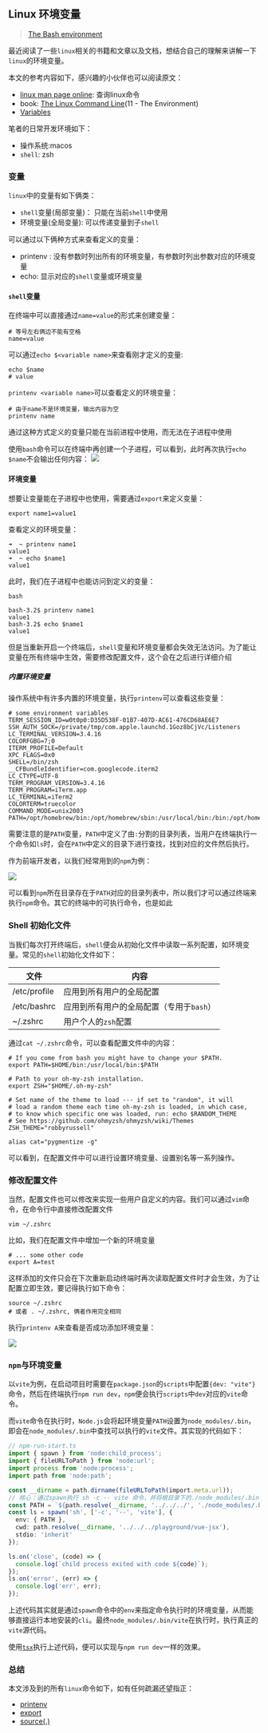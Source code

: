 ## Linux 环境变量
> [The Bash environment](https://linux.die.net/Bash-Beginners-Guide/chap_03.html)

最近阅读了一些`linux`相关的书籍和文章以及文档，想结合自己的理解来讲解一下`linux`的环境变量。

本文的参考内容如下，感兴趣的小伙伴也可以阅读原文：
* [linux man page online](https://man7.org/linux/man-pages/index.html): 查询linux命令
* book: [The Linux Command Line](https://linuxcommand.org/tlcl.php)(11 - The Environment)
* [Variables](https://linux.die.net/Bash-Beginners-Guide/sect_03_02.html)

笔者的日常开发环境如下：
* 操作系统:macos
* `shell`: zsh

### 变量

`linux`中的变量有如下俩类：

* `shell`变量(局部变量)： 只能在当前`shell`中使用
* 环境变量(全局变量): 可以传递变量到子`shell`

可以通过以下俩种方式来查看定义的变量：
* printenv : 没有参数时列出所有的环境变量，有参数时列出参数对应的环境变量
* echo: 显示对应的`shell`变量或环境变量

#### `shell`变量

在终端中可以直接通过`name=value`的形式来创建变量：
```shell
# 等号左右俩边不能有空格
name=value
```

可以通过`echo $<variable name>`来查看刚才定义的变量:
```shell
echo $name
# value
```

`printenv <variable name>`可以查看定义的环境变量：
```shell
# 由于name不是环境变量，输出内容为空
printenv name
```

通过这种方式定义的变量只能在当前进程中使用，而无法在子进程中使用

使用`bash`命令可以在终端中再创建一个子进程，可以看到，此时再次执行`echo $name`不会输出任何内容：
![](https://cdn.jsdelivr.net/gh/wangkaiwd/drawing-bed/202210162024899.png)

#### 环境变量

想要让变量能在子进程中也使用，需要通过`export`来定义变量：
```shell
export name1=value1
```

查看定义的环境变量：
```text
➜  ~ printenv name1
value1
➜  ~ echo $name1
value1
```

此时，我们在子进程中也能访问到定义的变量：
```text
bash

bash-3.2$ printenv name1
value1
bash-3.2$ echo $name1
value1
```

但是当重新开启一个终端后，`shell`变量和环境变量都会失效无法访问。为了能让变量在所有终端中生效，需要修改配置文件，这个会在之后进行详细介绍

##### 内置环境变量

操作系统中有许多内置的环境变量，执行`printenv`可以查看这些变量：
```shell
# some environment variables
TERM_SESSION_ID=w0t0p0:D35D538F-01B7-407D-AC61-476CD68AE6E7
SSH_AUTH_SOCK=/private/tmp/com.apple.launchd.1Goz8bCjVc/Listeners
LC_TERMINAL_VERSION=3.4.16
COLORFGBG=7;0
ITERM_PROFILE=Default
XPC_FLAGS=0x0
SHELL=/bin/zsh
__CFBundleIdentifier=com.googlecode.iterm2
LC_CTYPE=UTF-8
TERM_PROGRAM_VERSION=3.4.16
TERM_PROGRAM=iTerm.app
LC_TERMINAL=iTerm2
COLORTERM=truecolor
COMMAND_MODE=unix2003
PATH=/opt/homebrew/bin:/opt/homebrew/sbin:/usr/local/bin:/bin:/opt/homebrew/bin:/opt/homebrew/sbin:/usr/local/bin:/opt/homebrew/bin:/opt/homebrew/sbin:/usr/local/bin:/usr/local/bin:/usr/bin:/bin:/usr/sbin:/sbin
```

需要注意的是`PATH`变量，`PATH`中定义了由`:`分割的目录列表，当用户在终端执行一个命令如`ls`时，会在`PATH`中定义的目录下进行查找，找到对应的文件然后执行。

作为前端开发者，以我们经常用到的`npm`为例：

![](https://cdn.jsdelivr.net/gh/wangkaiwd/drawing-bed/202210161853592.png)

可以看到`npm`所在目录存在于`PATH`对应的目录列表中，所以我们才可以通过终端来执行`npm`命令。其它的终端中的可执行命令，也是如此

### Shell 初始化文件

当我们每次打开终端后，`shell`便会从初始化文件中读取一系列配置，如环境变量。常见的`shell`初始化文件如下：

| 文件           | 内容                      |
|--------------|-------------------------|
| /etc/profile | 应用到所有用户的全局配置            |
| /etc/bashrc  | 应用到所有用户的全局配置（专用于`bash`） |
| ~/.zshrc     | 用户个人的`zsh`配置            |

通过`cat ~/.zshrc`命令，可以查看配置文件中的内容：
```shell
# If you come from bash you might have to change your $PATH.
export PATH=$HOME/bin:/usr/local/bin:$PATH

# Path to your oh-my-zsh installation.
export ZSH="$HOME/.oh-my-zsh"

# Set name of the theme to load --- if set to "random", it will
# load a random theme each time oh-my-zsh is loaded, in which case,
# to know which specific one was loaded, run: echo $RANDOM_THEME
# See https://github.com/ohmyzsh/ohmyzsh/wiki/Themes
ZSH_THEME="robbyrussell"

alias cat="pygmentize -g"
```

可以看到，在配置文件中可以进行设置环境变量、设置别名等一系列操作。

### 修改配置文件

当然，配置文件也可以修改来实现一些用户自定义的内容。我们可以通过`vim`命令，在命令行中直接修改配置文件
```shell
vim ~/.zshrc
```

比如，我们在配置文件中增加一个新的环境变量

```shell
# ... some other code
export A=test
```

这样添加的文件只会在下次重新启动终端时再次读取配置文件时才会生效，为了让配置立即生效，要记得执行如下命令：
```shell
source ~/.zshrc
# 或者 . ~/.zshrc, 俩者作用完全相同
```

执行`printenv A`来查看是否成功添加环境变量：

![](https://cdn.jsdelivr.net/gh/wangkaiwd/drawing-bed/202210161825867.png)

### `npm`与环境变量

以`vite`为例，在启动项目时需要在`package.json`的`scripts`中配置`{dev: "vite"}`命令，然后在终端执行`npm run dev`，`npm`便会执行`scripts`中`dev`对应的`vite`命令。

而`vite`命令在执行时，`Node.js`会将起环境变量`PATH`设置为`node_modules/.bin`，即会在`node_modules/.bin`中查找可以执行的`vite`文件。其实现的代码如下：
```ts
// npm-run-start.ts
import { spawn } from 'node:child_process';
import { fileURLToPath } from 'node:url';
import process from 'node:process';
import path from 'node:path';

const __dirname = path.dirname(fileURLToPath(import.meta.url));
// 核心：通过spawn执行 sh -c -- vite 命令，并将根目录下的./node_modules/.bin添加到环境变量中
const PATH = `${path.resolve(__dirname, '../../../', './node_modules/.bin')}:${process.env.PATH}`;
const ls = spawn('sh', ['-c', '--', 'vite'], {
  env: { PATH },
  cwd: path.resolve(__dirname, '../../../playground/vue-jsx'),
  stdio: 'inherit'
});

ls.on('close', (code) => {
  console.log(`child process exited with code ${code}`);
});
ls.on('error', (err) => {
  console.log('err', err);
});
```


上述代码其实就是通过`spawn`命令中的`env`来指定命令执行时的环境变量，从而能够直接运行本地安装的`cli`。最终`node_modules/.bin/vite`在执行时，执行真正的`vite`源代码。

使用[`tsx`](https://github.com/esbuild-kit/tsx)执行上述代码，便可以实现与`npm run dev`一样的效果。

### 总结

本文涉及到的所有`linux`命令如下，如有任何疏漏还望指正：

* [printenv](https://man7.org/linux/man-pages/man1/printenv.1.html)
* [export](https://www.man7.org/linux/man-pages/man1/export.1p.html)
* [source(.)](https://man7.org/linux/man-pages/man1/dot.1p.html)



